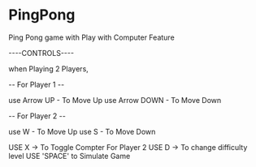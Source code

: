 # PingPong
Ping Pong game with Play with Computer Feature



----CONTROLS----


when Playing 2 Players,


-- For Player 1 --

use Arrow UP - To Move Up
use Arrow DOWN - To Move Down


-- For Player 2 --

use W - To Move Up
use S - To Move Down
 

USE X -> To Toggle Compter For Player 2
USE D -> To change difficulty level
USE 'SPACE' to Simulate Game
